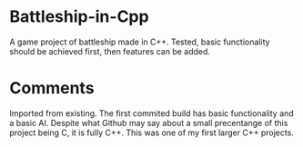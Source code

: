 # Battleship-in-Cpp
A game project of battleship made in C++.
Tested, basic functionality should be achieved first, then features can be added.

# Comments 
Imported from existing. The first commited build has basic functionality and a basic AI. Despite what Github may say about a small precentange of this project being C, it is fully C++. This was one of my first larger C++ projects.
